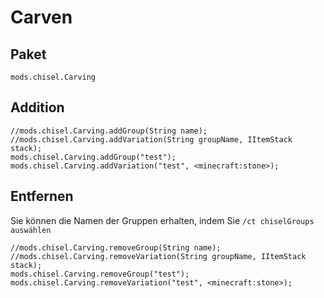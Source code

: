 # Carven

## Paket

`mods.chisel.Carving`

## Addition

```zenscript
//mods.chisel.Carving.addGroup(String name);
//mods.chisel.Carving.addVariation(String groupName, IItemStack stack);
mods.chisel.Carving.addGroup("test");
mods.chisel.Carving.addVariation("test", <minecraft:stone>);
```

## Entfernen

Sie können die Namen der Gruppen erhalten, indem Sie `/ct chiselGroups auswählen`

```zenscript
//mods.chisel.Carving.removeGroup(String name);
//mods.chisel.Carving.removeVariation(String groupName, IItemStack stack);
mods.chisel.Carving.removeGroup("test");
mods.chisel.Carving.removeVariation("test", <minecraft:stone>);
```